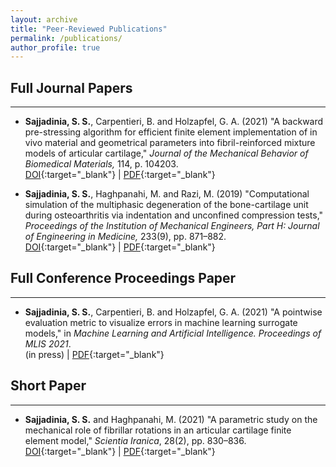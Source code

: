 ```yaml
---
layout: archive
title: "Peer-Reviewed Publications"
permalink: /publications/
author_profile: true
---
```



## Full Journal Papers
--------------
- **Sajjadinia, S. S.**, Carpentieri, B. and Holzapfel, G. A. (2021) "A backward pre-stressing algorithm for efficient finite element implementation of in vivo material and geometrical parameters into fibril-reinforced mixture models of articular cartilage," *Journal of the Mechanical Behavior of Biomedical Materials,* 114, p. 104203.
<br/>[DOI](http://doi.org/10.1016/J.JMBBM.2020.104203){:target="_blank"} | [PDF](https://shayansss.github.io/files/2021_02.pdf){:target="_blank"}

- **Sajjadinia, S. S.**, Haghpanahi, M. and Razi, M. (2019) "Computational simulation of the multiphasic degeneration of the bone-cartilage unit during osteoarthritis via indentation and unconfined compression tests," *Proceedings of the Institution of Mechanical Engineers, Part H: Journal of Engineering in Medicine,* 233(9), pp. 871–882.
<br/>[DOI](http://doi.org/10.1177/0954411919854011){:target="_blank"} | [PDF](https://shayansss.github.io/files/2019_09_preprint.pdf){:target="_blank"}

## Full Conference Proceedings Paper
--------------
- **Sajjadinia, S. S.**, Carpentieri, B. and Holzapfel, G. A. (2021) "A pointwise evaluation metric to visualize errors in machine learning surrogate models," in *Machine Learning and Artificial Intelligence. Proceedings of MLIS 2021*.
<br/>(in press) | [PDF](https://shayansss.github.io/files/2021_10_preprint.pdf){:target="_blank"}

## Short Paper
-------------
- **Sajjadinia, S. S.** and Haghpanahi, M. (2021) "A parametric study on the mechanical role of fibrillar rotations in an articular cartilage finite element model," *Scientia Iranica*, 28(2), pp. 830–836.
<br/>[DOI](http://doi.org/10.24200/sci.2020.51785.2362){:target="_blank"} | [PDF](https://shayansss.github.io/files/2021_04.pdf){:target="_blank"}
